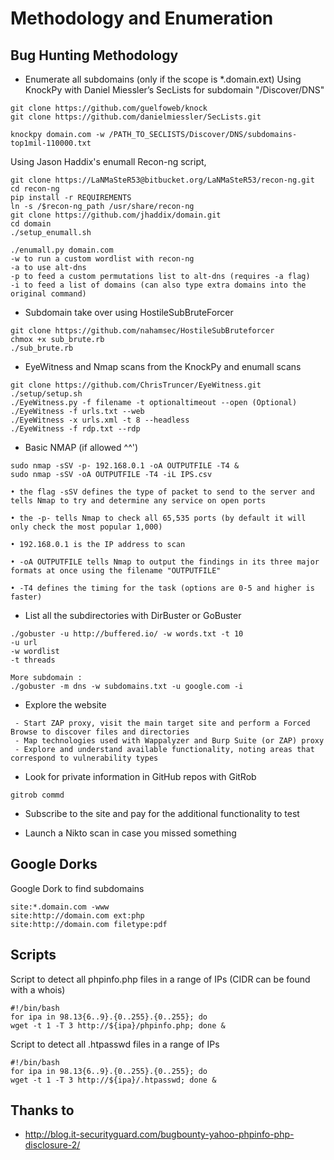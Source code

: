 # Methodology and Enumeration

## Bug Hunting Methodology
* Enumerate all subdomains (only if the scope is *.domain.ext)
Using KnockPy with Daniel Miessler’s SecLists for subdomain "/Discover/DNS"
```
git clone https://github.com/guelfoweb/knock
git clone https://github.com/danielmiessler/SecLists.git

knockpy domain.com -w /PATH_TO_SECLISTS/Discover/DNS/subdomains-top1mil-110000.txt
```

Using Jason Haddix's enumall Recon-ng script, 
```
git clone https://LaNMaSteR53@bitbucket.org/LaNMaSteR53/recon-ng.git
cd recon-ng
pip install -r REQUIREMENTS
ln -s /$recon-ng_path /usr/share/recon-ng
git clone https://github.com/jhaddix/domain.git
cd domain
./setup_enumall.sh

./enumall.py domain.com
-w to run a custom wordlist with recon-ng
-a to use alt-dns
-p to feed a custom permutations list to alt-dns (requires -a flag)
-i to feed a list of domains (can also type extra domains into the original command)
```

* Subdomain take over using HostileSubBruteForcer 
```
git clone https://github.com/nahamsec/HostileSubBruteforcer
chmox +x sub_brute.rb
./sub_brute.rb
```

* EyeWitness and Nmap scans from the KnockPy and enumall scans
```
git clone https://github.com/ChrisTruncer/EyeWitness.git
./setup/setup.sh
./EyeWitness.py -f filename -t optionaltimeout --open (Optional)
./EyeWitness -f urls.txt --web
./EyeWitness -x urls.xml -t 8 --headless
./EyeWitness -f rdp.txt --rdp
```

* Basic NMAP (if allowed ^^')
```
sudo nmap -sSV -p- 192.168.0.1 -oA OUTPUTFILE -T4 &
sudo nmap -sSV -oA OUTPUTFILE -T4 -iL IPS.csv

• the flag -sSV defines the type of packet to send to the server and tells Nmap to try and determine any service on open ports

• the -p- tells Nmap to check all 65,535 ports (by default it will only check the most popular 1,000)

• 192.168.0.1 is the IP address to scan

• -oA OUTPUTFILE tells Nmap to output the findings in its three major formats at once using the filename "OUTPUTFILE"

• -T4 defines the timing for the task (options are 0-5 and higher is faster)
```

* List all the subdirectories with DirBuster or GoBuster
```
./gobuster -u http://buffered.io/ -w words.txt -t 10
-u url
-w wordlist
-t threads

More subdomain :
./gobuster -m dns -w subdomains.txt -u google.com -i
```

* Explore the website
```
 - Start ZAP proxy, visit the main target site and perform a Forced Browse to discover files and directories
 - Map technologies used with Wappalyzer and Burp Suite (or ZAP) proxy
 - Explore and understand available functionality, noting areas that correspond to vulnerability types
```

* Look for private information in GitHub repos with GitRob
```
gitrob commd
```

* Subscribe to the site and pay for the additional functionality to test

* Launch a Nikto scan in case you missed something


## Google Dorks

Google Dork to find subdomains
```
site:*.domain.com -www
site:http://domain.com ext:php
site:http://domain.com filetype:pdf
```

## Scripts
Script to detect all phpinfo.php files in a range of IPs (CIDR can be found with a whois)
```
#!/bin/bash
for ipa in 98.13{6..9}.{0..255}.{0..255}; do
wget -t 1 -T 3 http://${ipa}/phpinfo.php; done &
```

Script to detect all .htpasswd files in a range of IPs
```
#!/bin/bash
for ipa in 98.13{6..9}.{0..255}.{0..255}; do
wget -t 1 -T 3 http://${ipa}/.htpasswd; done &
```


## Thanks to
* http://blog.it-securityguard.com/bugbounty-yahoo-phpinfo-php-disclosure-2/